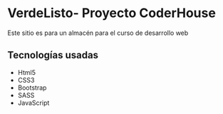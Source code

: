 <h1>VerdeListo- Proyecto CoderHouse</h1>
<p>Este sitio es para un almacén para el curso de desarrollo web</p>

<h2>Tecnologías usadas</h2>
<ul>
<li>Html5</li>
<li>CSS3</li>
<li>Bootstrap</li>
<li>SASS</li>
<li>JavaScript</li>
</ul>

